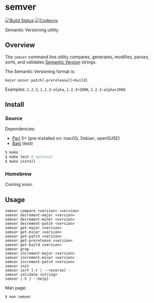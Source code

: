 # semver

[![Build Status](https://travis-ci.com/chriskilding/semver.svg?branch=master)](https://travis-ci.com/chriskilding/semver)
[![Codecov](https://codecov.io/gh/chriskilding/semver/branch/master/graph/badge.svg)](https://codecov.io/gh/chriskilding/semver)

Semantic Versioning utility.

## Overview

The `semver` command line utility compares, generates, modifies, parses, sorts, and validates [Semantic Version](https://semver.org/) strings.

The Semantic Versioning format is:

    major.minor.patch[-prerelease][+build]

Examples: `1.2.3`, `1.2.3-alpha`, `1.2.3+2008`, `1.2.3-alpha+2008`.

## Install

### Source

Dependencies:

- [Perl](http://www.perl.org) 5+ (pre-installed on: macOS, Debian, openSUSE)
- [Bats](https://github.com/bats-core/bats-core) (test)

```bash
$ make
$ make test # optional
$ make install
```

### Homebrew

Coming soon.

## Usage

    semver compare <version> <version>
    semver decrement-major <version>
    semver decrement-minor <version>
    semver decrement-patch <version>
    semver get-major <version>
    semver get-minor <version>
    semver get-patch <version>
    semver get-prerelease <version>
    semver get-build <version>
    semver grep -
    semver increment-major <version>
    semver increment-minor <version>
    semver increment-patch <version>
    semver init
    semver sort [-r | --reverse] -
    semver validate <string>
    semver [-h | --help]

Man page:

```bash
$ man semver
```
